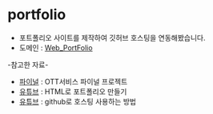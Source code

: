 # portfolio
* 포트폴리오 사이트를 제작하여 깃허브 호스팅을 연동해봤습니다.
* 도메인 : [Web_PortFolio](https://taeng2cda.github.io/portfolio/)


-참고한 자료-
* [파이널](https://github.com/inhoekim/FinalPrj) : OTT서비스 파이널 프로젝트
* [유튜브](https://www.youtube.com/watch?v=NhXyRTZC28s) : HTML로 포트폴리오 만들기
* [유튜브](https://www.youtube.com/watch?v=n1wvs7xuUYk) : github로 호스팅 사용하는 방법
